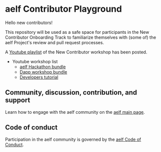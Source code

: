 # aelf Contributor Playground

Hello new contributors!

This repository will be used as a safe space for participants in the New Contributor Onboarding Track to familiarize themselves with (some of) the aelf Project's review and pull request processes.

A [Youtube playlist](https://www.youtube.com/c/aelfblockchain) of the New Contributor workshop has been posted.
- Youtube workshop list
  - [aelf Hackathon bundle](https://www.youtube.com/watch?v=4yeN12CkqbI&list=PLWwGyR_VeFMxgqlD_ny9oGYClViwSYi3N) 
  - [Dapp workshop bundle](https://www.youtube.com/watch?v=2b9c4bprXHY&list=PLWwGyR_VeFMzw7EdldeiCeV0kaxMSnm38)
  - [Developers tutorial](https://www.youtube.com/watch?v=jMxWrZZXLKI&list=PLWwGyR_VeFMxrbw-ApbQ_947F1YIpNFjZ)

## Community, discussion, contribution, and support

Learn how to engage with the aelf community on the [aelf main page](https://aelf.com/team.html).

## Code of conduct

Participation in the aelf community is governed by the [aelf Code of Conduct](https://github.com/AElfProject/AElf/blob/dev/CODE_OF_CONDUCT.md).

